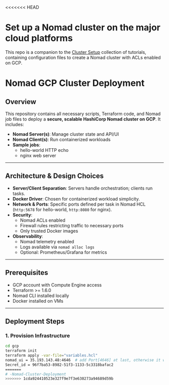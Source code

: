 <<<<<<< HEAD
# Set up a Nomad cluster on the major cloud platforms

This repo is a companion to the [Cluster Setup](https://developer.hashicorp.com/nomad/tutorials/cluster-setup) collection of tutorials, containing configuration files to create a Nomad cluster with ACLs enabled on GCP.


# Nomad GCP Cluster Deployment

## Overview
This repository contains all necessary scripts, Terraform code, and Nomad job files to deploy a **secure, scalable HashiCorp Nomad cluster on GCP**. It includes:

- **Nomad Server(s)**: Manage cluster state and API/UI
- **Nomad Client(s)**: Run containerized workloads
- **Sample jobs**: 
  - hello-world HTTP echo
  - nginx web server

---

## Architecture & Design Choices

- **Server/Client Separation**: Servers handle orchestration; clients run tasks.
- **Docker Driver**: Chosen for containerized workload simplicity.
- **Network & Ports**: Specific ports defined per task in Nomad HCL (`http:5678` for hello-world, `http:8080` for nginx).
- **Security**:
  - Nomad ACLs enabled
  - Firewall rules restricting traffic to necessary ports
  - Only trusted Docker images
- **Observability**: 
  - Nomad telemetry enabled
  - Logs available via `nomad alloc logs`
  - Optional: Prometheus/Grafana for metrics

---

## Prerequisites

- GCP account with Compute Engine access
- Terraform >= 1.6.0
- Nomad CLI installed locally
- Docker installed on VMs

---

## Deployment Steps

### 1. Provision Infrastructure

```bash
cd gcp
terraform init
terraform apply -var-file="variables.hcl"
nomad_ui = 35.193.143.48:4646  # add Port[4646] at last, otherwise it will not load.
Secret_id = 96f7ba53-8982-51f3-1133-5c3318bafac2
=======
# -Nomad-Cluster-Deployment
>>>>>>> 1cda924410523e327f9e7f3e630273a94689d59b

